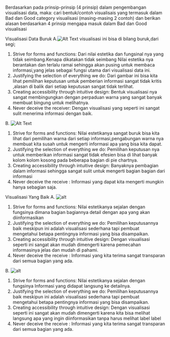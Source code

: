 Berdasarkan pada prinsip-prinsip (4 prinsip) dalam pengembangan visualisasi data, maka: cari bentuk/contoh visualisais yang termasuk dalam Bad dan Good category visualisasi (masing-masing 2 contoh) dan berikan alasan berdasarkan 4 prinsip mengapa masuk dalam Bad dan Good visualisasi

Visualisasi Data Buruk
A.![Alt Text](https://glints.com/id/lowongan/wp-content/uploads/2021/07/image-1603144719393-2a7cd7e23e44da63822ac15045b7ae9c-1024x591.png)
 visualisasi ini bisa di bilang buruk,dari segi;
 1. Strive for forms and functions:
 Dari nilai estetika dan fungsinal nya yang tidak seimbang.Kenapa dikatakan tidak seimbang Nilai estetika nya berantakan dan terlalu ramai sehingga akan pusing untuk membaca informasi,yang jelas sebagai fungsi utama dari visualisasi data ini.
2. Justifying the selection of everything we do:
Dari gambar ini bisa kita lihat pemilihan keputusan untuk pemberian informasi sangat tidak kritis ,alasan di balik dari setiap keputusan sangat tidak terlihat.
3. Creating accessibility through intuitive design:
Bentuk visualisasi nya sangat membingungkan dengan perpaduan warna yang sangat banyak membuat bingung untuk melihatnya.
4. Never deceive the receiver:
Dengan visualisasi yang seperti ini sangat sulit menerima informasi dengan baik.

B. ![Alt Text](https://dicodingacademy.blob.core.windows.net/academies/20200415101723980923be5e333ad3316bb93c37760868.jpeg)

1. Strive for forms and functions:
Nilai estetikanya sangat buruk bisa kita lihat dari pemilihan warna dari setiap informasi,pengabungan warna nya membuat kita susah untuk mengerti informasi apa yang bisa kita dapat.
2. Justifying the selection of everything we do:
Pemilihan keputusan nya untuk memberikan informasi sangat tidak efesien bisa di lihat banyak kolom kolom kosong pada beberapa bagian di pie chartnya.
3. Creating accessibility through intuitive design:
Banyaknya pembagian dalam informasi sehingga sangat sulit untuk mengerti bagian bagian dari informasi
4. Never deceive the receive :
Informasi yang dapat kita mengerti mungkin hanya sebagian saja.

Visualisasi Yang Baik
A. ![alt](https://dibimbing-cdn.sgp1.cdn.digitaloceanspaces.com/1711013583064-contoh-visualisasi-data.webp)
1.  Strive for forms and functions:
Nilai estetikanya sejalan dengan fungsinya dimana bagian bagiannya detail dengan apa yang akan diinformasikan
2. Justifying the selection of everything we do:
Pemilihan keputusannya baik meskipun ini adalah visualisasi sederhana tapi pembuat mengetahui betapa pentingnya informasi yang bisa disampaikan.
3. Creating accessibility through intuitive design:
Dengan visualisasi seperti ini sangat akan mudah dimengerti karena pemecahan informasinya jelas dan mudah di pahami.
4. Never deceive the receive :
Informasi yang kita terima sangat transparan dari semua bagian yang ada.

B. ![alt](https://artavista.id/wp-content/uploads/2024/06/Geographical-Maps.webp)
1.  Strive for forms and functions:
Nilai estetikanya sejalan dengan fungsinya Informasi yang didapat langsung ke detailnya.
2. Justifying the selection of everything we do:
Pemilihan keputusannya baik meskipun ini adalah visualisasi sederhana tapi pembuat mengetahui betapa pentingnya informasi yang bisa disampaikan.
3. Creating accessibility through intuitive design:
Dengan visualisasi seperti ini sangat akan mudah dimengerti karena kita bisa melihat langsung apa yang ingin diinformasikan tanpa harus melihat label label 
4. Never deceive the receive :
Informasi yang kita terima sangat transparan dari semua bagian yang ada.
